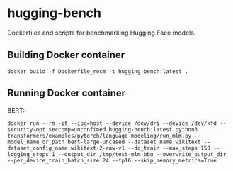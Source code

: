 # hugging-bench
Dockerfiles and scripts for benchmarking Hugging Face models.

## Building Docker container

```
docker build -f Dockerfile_rocm -t hugging-bench:latest .
```

## Running Docker container

BERT:
```
docker run --rm -it --ipc=host --device /dev/dri --device /dev/kfd --security-opt seccomp=unconfined hugging-bench:latest python3 transformers/examples/pytorch/language-modeling/run_mlm.py --model_name_or_path bert-large-uncased --dataset_name wikitext --dataset_config_name wikitext-2-raw-v1 --do_train --max_steps 150 --logging_steps 1 --output_dir /tmp/test-mlm-bbu --overwrite_output_dir --per_device_train_batch_size 24 --fp16 --skip_memory_metrics=True
```
